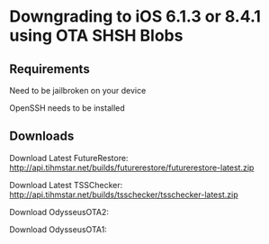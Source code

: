 # Downgrading to iOS 6.1.3 or 8.4.1 using OTA SHSH Blobs

## Requirements

Need to be jailbroken on your device

OpenSSH needs to be installed

## Downloads

Download Latest FutureRestore: http://api.tihmstar.net/builds/futurerestore/futurerestore-latest.zip

Download Latest TSSChecker: http://api.tihmstar.net/builds/tsschecker/tsschecker-latest.zip

Download OdysseusOTA2:

Download OdysseusOTA1:
